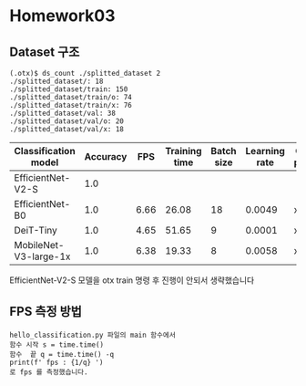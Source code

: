 # Homework03

## Dataset 구조
```
(.otx)$ ds_count ./splitted_dataset 2
./splitted_dataset/: 18
./splitted_dataset/train: 150
./splitted_dataset/train/o: 74
./splitted_dataset/train/x: 76
./splitted_dataset/val: 38
./splitted_dataset/val/o: 20
./splitted_dataset/val/x: 18
```
|Classification model  |Accuracy|FPS  |Training time|Batch size|Learning rate|Other prams|
|----                  |----    |---  |----         |----      |----         |----       |
|EfficientNet-V2-S     | 1.0    |     |             |          |             |           |
|EfficientNet-B0       | 1.0    |6.66 | 26.08       | 18       | 0.0049      |   x       |
|DeiT-Tiny             | 1.0		|4.65 | 51.65       | 9        | 0.0001      |   x       |
|MobileNet-V3-large-1x | 1.0    |6.38 | 19.33       | 8        | 0.0058      |   x       |

EfficientNet-V2-S 모델을 otx train 명령 후 진행이 안되서 생략했습니다

## FPS 측정 방법
```
hello_classification.py 파일의 main 함수에서
함수 시작 s = time.time() 
함수  끝 q = time.time() -q 
print(f' fps : {1/q} ')
로 fps 를 측정했습니다.
```
